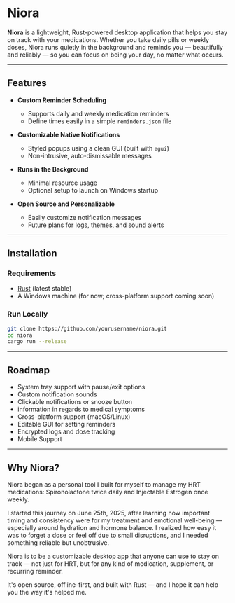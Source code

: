 #  Niora

**Niora** is a lightweight, Rust-powered desktop application that helps you stay on track with your medications. Whether you take daily pills or weekly doses, Niora runs quietly in the background and reminds you — beautifully and reliably — so you can focus on being your day, no matter what occurs.

---

##  Features

-  **Custom Reminder Scheduling**
   - Supports daily and weekly medication reminders
   - Define times easily in a simple `reminders.json` file

-  **Customizable Native Notifications**
   - Styled popups using a clean GUI (built with `egui`)
   - Non-intrusive, auto-dismissable messages

-  **Runs in the Background**
   - Minimal resource usage
   - Optional setup to launch on Windows startup

-  **Open Source and Personalizable**
   - Easily customize notification messages
   - Future plans for logs, themes, and sound alerts

---

## Installation

###  Requirements
- [Rust](https://www.rust-lang.org/tools/install) (latest stable)
- A Windows machine (for now; cross-platform support coming soon)

###  Run Locally

```bash
git clone https://github.com/yourusername/niora.git
cd niora
cargo run --release
```
----
## Roadmap
-  System tray support with pause/exit options
-  Custom notification sounds
-  Clickable notifications or snooze button
-  information in regards to medical symptoms
-  Cross-platform support (macOS/Linux)
-  Editable GUI for setting reminders
 - Encrypted logs and dose tracking
 - Mobile Support
---
## Why Niora?
Niora began as a personal tool I built for myself to manage my HRT medications: Spironolactone twice daily and Injectable Estrogen once weekly.

I started this journey on June 25th, 2025, after learning how important timing and consistency were for my treatment and emotional well-being — especially around hydration and hormone balance. I realized how easy it was to forget a dose or feel off due to small disruptions, and I needed something reliable but unobtrusive.

Niora is to be a customizable desktop app that anyone can use to stay on track — not just for HRT, but for any kind of medication, supplement, or recurring reminder.

It's open source, offline-first, and built with Rust — and I hope it can help you the way it's helped me.
